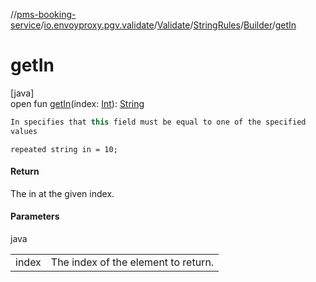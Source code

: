 //[pms-booking-service](../../../../../index.md)/[io.envoyproxy.pgv.validate](../../../index.md)/[Validate](../../index.md)/[StringRules](../index.md)/[Builder](index.md)/[getIn](get-in.md)

# getIn

[java]\
open fun [getIn](get-in.md)(index: [Int](https://kotlinlang.org/api/core/kotlin-stdlib/kotlin/-int/index.html)): [String](https://docs.oracle.com/en/java/javase/23/docs/api/java.base/java/lang/String.html)

```kotlin
In specifies that this field must be equal to one of the specified
values

```
`repeated string in = 10;`

#### Return

The in at the given index.

#### Parameters

java

| | |
|---|---|
| index | The index of the element to return. |
